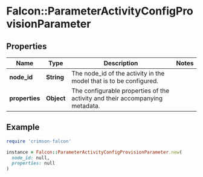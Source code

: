# Falcon::ParameterActivityConfigProvisionParameter

## Properties

| Name | Type | Description | Notes |
| ---- | ---- | ----------- | ----- |
| **node_id** | **String** | The node_id of the activity in the model that is to be configured. |  |
| **properties** | **Object** | The configurable properties of the activity and their accompanying metadata. |  |

## Example

```ruby
require 'crimson-falcon'

instance = Falcon::ParameterActivityConfigProvisionParameter.new(
  node_id: null,
  properties: null
)
```

